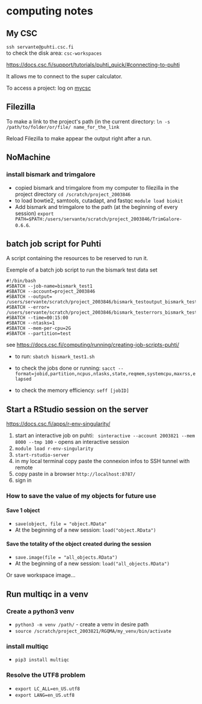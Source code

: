 # computing notes 
## My CSC
 
`ssh servante@puhti.csc.fi`  
to check the disk area: `csc-workspaces`

<https://docs.csc.fi/support/tutorials/puhti_quick/#connecting-to-puhti>

It allows me to connect to the super calculator.

To access a project:
log on [mycsc](https://user-auth.csc.fi/idp/profile/oidc/authorize?execution=e1s1)

## Filezilla 

To make a link to the project's path (in the current directory:
`ln -s /path/to/folder/or/file/ name_for_the_link`

Reload Filezilla to make appear the output right after a run.

## NoMachine 

### install bismark and trimgalore
- copied bismark and trimgalore from my computer to filezilla in the project directory `cd /scratch/project_2003846`
- to load bowtie2, samtools, cutadapt, and fastqc `module load biokit`
- Add bismark and trimgalore to the path (at the beginning of every session) `export PATH=$PATH:/users/servante/scratch/project_2003846/TrimGalore-0.6.6`. 

## batch job script for Puhti
A script containing the resources to be reserved to run it.

Exemple of a batch job script to run the bismark test data set 

```
#!/bin/bash
#SBATCH --job-name=bismark_test1
#SBATCH --account=project_2003846 
#SBATCH --output= /users/servante/scratch/project_2003846/bismark_testoutput_bismark_test1.txt
#SBATCH --error= /users/servante/scratch/project_2003846/bismark_testerrors_bismark_test1.txt
#SBATCH --time=00:15:00 
#SBATCH --ntasks=1
#SBATCH --mem-per-cpu=2G
#SBATCH --partition=test  
```
see <https://docs.csc.fi/computing/running/creating-job-scripts-puhti/>

- to run: `sbatch bismark_test1.sh`

- to check the jobs done or running: `sacct --format=jobid,partition,ncpus,ntasks,state,reqmem,systemcpu,maxrss,elapsed`

- to check the memory efficiency: `seff [jobID]`

## Start a RStudio session on the server 
<https://docs.csc.fi/apps/r-env-singularity/>

1. start an interactive job on puhti: ` sinteractive --account 2003821 --mem 8000 --tmp 100` - opens an interactive session 
2. `module load r-env-singularity`
3. `start-rstudio-server`
4. in my local terminal copy paste the connexion infos to SSH tunnel with remote
5. copy paste in a browser `http://localhost:8787/`
6. sign in 

### How to save the value of my objects for future use 
#### Save 1 object
- `save(object, file = "object.RData"`
- At the beginning of a new session: `load("object.RData")`

#### Save the totality of the object created during the session 
- `save.image(file = "all_objects.RData")`
- At the beginning of a new session: `load("all_objects.RData")`

Or save workspace image...


## Run multiqc in a venv 
### Create a python3 venv
- `python3 -m venv /path/` - create a venv in desire path 
- `source /scratch/project_2003821/RGQMA/my_venv/bin/activate`

### install multiqc 
- `pip3 install multiqc`

### Resolve the UTF8 problem
- `export LC_ALL=en_US.utf8`
- `export LANG=en_US.utf8`






